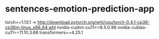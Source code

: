 # sentences-emotion-prediction-app

torch==1.13.1 -> http://download.pytorch.org/whl/cpu/torch-0.4.1-cp36-cp36m-linux_x86_64.whl
nvidia-cudnn-cu11==8.5.0.96
nvidia-cublas-cu11==11.10.3.66
transformers==4.25.1
